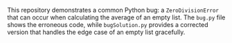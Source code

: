 This repository demonstrates a common Python bug: a `ZeroDivisionError` that can occur when calculating the average of an empty list. The `bug.py` file shows the erroneous code, while `bugSolution.py` provides a corrected version that handles the edge case of an empty list gracefully.